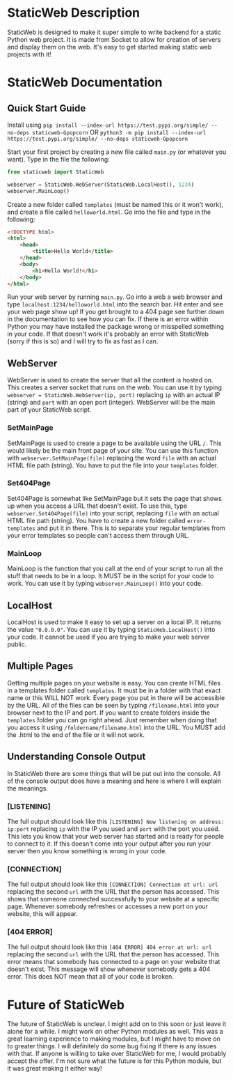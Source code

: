 # StaticWeb Description
StaticWeb is designed to make it super simple to write backend for a static Python web project. It is made from Socket to allow for creation of servers and display them on the web. It's easy to get started making static web projects with it!
# StaticWeb Documentation
## Quick Start Guide
Install using 
`pip install --index-url https://test.pypi.org/simple/ --no-deps staticweb-Gpopcorn`
OR
`python3 -m pip install --index-url https://test.pypi.org/simple/ --no-deps staticweb-Gpopcorn`

Start your first project by creating a new file called `main.py` (or whatever you want). 
Type in the file the following:
```python
from staticweb import StaticWeb

webserver = StaticWeb.WebServer(StaticWeb.LocalHost(), 1234)
webserver.MainLoop()
```
Create a new folder called `templates` (must be named this or it won't work), and create a file called `helloworld.html`. 
Go into the file and type in the following:
```html
<!DOCTYPE html>
<html>
	<head>
		<title>Hello World</title>
	</head>
	<body>
		<h1>Hello World!</h1>
	</body>
</html>
```
Run your web server by running `main.py`. Go into a web a web browser and type `localhost:1234/helloworld.html` into the search bar. Hit enter and see your web page show up! If you get brought to a 404 page see further down in the documentation to see how you can fix. If there is an error within Python you may have installed the package wrong or misspelled something in your code. If that doesn't work it's probably an error with StaticWeb (sorry if this is so) and I will try to fix as fast as I can.

## WebServer
WebServer is used to create the server that all the content is hosted on. This creates a server socket that runs on the web. You can use it by typing `webserver = StaticWeb.WebServer(ip, port)` replacing `ip` with an actual IP (string) and `port` with an open port (integer). WebServer will be the main part of your StaticWeb script.
### SetMainPage
SetMainPage is used to create a page to be available using the URL `/`.  This would likely be the main front page of your site. You can use this function with `webserver.SetMainPage(file)` replacing the word `file` with an actual HTML file path (string). You have to put the file into your `templates` folder.
### Set404Page
Set404Page is somewhat like SetMainPage but it sets the page that shows up when you access a URL that doesn't exist. To use this, type `webserver.Set404Page(file)` into your script, replacing `file` with an actual HTML file path (string). You have to create a new folder called `error-templates` and put it in there. This is to separate your regular templates from your error templates so people can't access them through URL.
### MainLoop
MainLoop is the function that you call at the end of your script to run all the stuff that needs to be in a loop. It MUST be in the script for your code to work. You can use it by typing `webserver.MainLoop()` into your code.
## LocalHost
LocalHost is used to make it easy to set up a server on a local IP. It returns the value `"0.0.0.0"`. You can use it by typing `StaticWeb.LocalHost()` into your code. It cannot be used if you are trying to make your web server public.

## Multiple Pages
Getting multiple pages on your website is easy. You can create HTML files in a templates folder called `templates`. It must be in a folder with that exact name or this WILL NOT work. Every page you put in there will be accessible by the URL. All of the files can be seen by typing `/filename.html` into your browser next to the IP and port. If you want to create folders inside the `templates` folder you can go right ahead. Just remember when doing that you access it using `/foldername/filename.html` into the URL. You MUST add the .html to the end of the file or it will not work.

## Understanding Console Output
In StaticWeb there are some things that will be put out into the console. All of the console output does have a meaning and here is where I will explain the meanings.
### [LISTENING]
The full output should look like this `[LISTENING] Now listening on address: ip:port` replacing `ip` with the IP you used and `port` with the port you used. This lets you know that your web server has started and is ready for people to connect to it. If this doesn't come into your output after you run your server then you know something is wrong in your code.
### [CONNECTION]
The full output should look like this `[CONNECTION] Connection at url: url` replacing the second `url` with the URL that the person has accessed. This shows that someone connected successfully to your website at a specific page. Whenever somebody refreshes or accesses a new port on your website, this will appear.
### [404 ERROR]
The full output should look like this `[404 ERROR] 404 error at url: url` replacing the second `url` with the URL that the person has accessed. This error means that somebody has connected to a page on your website that doesn't exist. This message will show whenever somebody gets a 404 error. This does NOT mean that all of your code is broken.

# Future of StaticWeb
The future of StaticWeb is unclear. I might add on to this soon or just leave it alone for a while. I might work on other Python modules as well. This was a great learning experience to making modules, but I might have to move on to greater things. I will definitely do some bug fixing if there is any issues with that. If anyone is willing to take over StaticWeb for me, I would probably accept the offer. I'm not sure what the future is for this Python module, but it was great making it either way!
